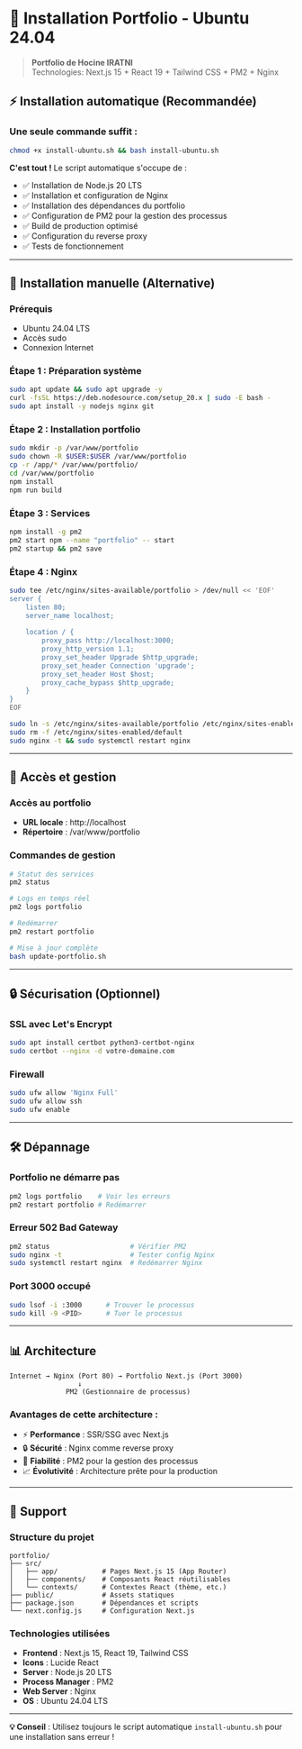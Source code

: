 # 🚀 Installation Portfolio - Ubuntu 24.04

> **Portfolio de Hocine IRATNI**  
> Technologies: Next.js 15 + React 19 + Tailwind CSS + PM2 + Nginx

## ⚡ Installation automatique (Recommandée)

### Une seule commande suffit :

```bash
chmod +x install-ubuntu.sh && bash install-ubuntu.sh
```

**C'est tout !** Le script automatique s'occupe de :
- ✅ Installation de Node.js 20 LTS
- ✅ Installation et configuration de Nginx
- ✅ Installation des dépendances du portfolio
- ✅ Configuration de PM2 pour la gestion des processus
- ✅ Build de production optimisé
- ✅ Configuration du reverse proxy
- ✅ Tests de fonctionnement

---

## 🔧 Installation manuelle (Alternative)

### Prérequis
- Ubuntu 24.04 LTS
- Accès sudo
- Connexion Internet

### Étape 1 : Préparation système
```bash
sudo apt update && sudo apt upgrade -y
curl -fsSL https://deb.nodesource.com/setup_20.x | sudo -E bash -
sudo apt install -y nodejs nginx git
```

### Étape 2 : Installation portfolio
```bash
sudo mkdir -p /var/www/portfolio
sudo chown -R $USER:$USER /var/www/portfolio
cp -r /app/* /var/www/portfolio/
cd /var/www/portfolio
npm install
npm run build
```

### Étape 3 : Services
```bash
npm install -g pm2
pm2 start npm --name "portfolio" -- start
pm2 startup && pm2 save
```

### Étape 4 : Nginx
```bash
sudo tee /etc/nginx/sites-available/portfolio > /dev/null << 'EOF'
server {
    listen 80;
    server_name localhost;
    
    location / {
        proxy_pass http://localhost:3000;
        proxy_http_version 1.1;
        proxy_set_header Upgrade $http_upgrade;
        proxy_set_header Connection 'upgrade';
        proxy_set_header Host $host;
        proxy_cache_bypass $http_upgrade;
    }
}
EOF

sudo ln -s /etc/nginx/sites-available/portfolio /etc/nginx/sites-enabled/
sudo rm -f /etc/nginx/sites-enabled/default
sudo nginx -t && sudo systemctl restart nginx
```

---

## 🎯 Accès et gestion

### Accès au portfolio
- **URL locale** : http://localhost
- **Répertoire** : /var/www/portfolio

### Commandes de gestion
```bash
# Statut des services
pm2 status

# Logs en temps réel
pm2 logs portfolio

# Redémarrer
pm2 restart portfolio

# Mise à jour complète
bash update-portfolio.sh
```

---

## 🔒 Sécurisation (Optionnel)

### SSL avec Let's Encrypt
```bash
sudo apt install certbot python3-certbot-nginx
sudo certbot --nginx -d votre-domaine.com
```

### Firewall
```bash
sudo ufw allow 'Nginx Full'
sudo ufw allow ssh
sudo ufw enable
```

---

## 🛠️ Dépannage

### Portfolio ne démarre pas
```bash
pm2 logs portfolio    # Voir les erreurs
pm2 restart portfolio # Redémarrer
```

### Erreur 502 Bad Gateway
```bash
pm2 status                    # Vérifier PM2
sudo nginx -t                 # Tester config Nginx
sudo systemctl restart nginx  # Redémarrer Nginx
```

### Port 3000 occupé
```bash
sudo lsof -i :3000      # Trouver le processus
sudo kill -9 <PID>      # Tuer le processus
```

---

## 📊 Architecture

```
Internet → Nginx (Port 80) → Portfolio Next.js (Port 3000)
                 ↓
              PM2 (Gestionnaire de processus)
```

### Avantages de cette architecture :
- ⚡ **Performance** : SSR/SSG avec Next.js
- 🔒 **Sécurité** : Nginx comme reverse proxy
- 🚀 **Fiabilité** : PM2 pour la gestion des processus
- 📈 **Évolutivité** : Architecture prête pour la production

---

## 📝 Support

### Structure du projet
```
portfolio/
├── src/
│   ├── app/           # Pages Next.js 15 (App Router)
│   ├── components/    # Composants React réutilisables
│   └── contexts/      # Contextes React (thème, etc.)
├── public/            # Assets statiques
├── package.json       # Dépendances et scripts
└── next.config.js     # Configuration Next.js
```

### Technologies utilisées
- **Frontend** : Next.js 15, React 19, Tailwind CSS
- **Icons** : Lucide React
- **Server** : Node.js 20 LTS
- **Process Manager** : PM2
- **Web Server** : Nginx
- **OS** : Ubuntu 24.04 LTS

---

**💡 Conseil** : Utilisez toujours le script automatique `install-ubuntu.sh` pour une installation sans erreur !